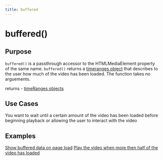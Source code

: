 ```yaml
---
title: buffered
---
```

# buffered() #

## Purpose ##

`buffered()` is a passthrough accessor to the HTMLMediaElement property of the same name. `buffered()` returns a [timeranges object](http://www.w3.org/TR/html5/video.html#normalized-timeranges-object) that describes to the user how much of the video has been loaded.  The function takes no arguements.

 returns - [timeRanges objects](http://www.w3.org/TR/html5/video.html#normalized-timeranges-object)

## Use Cases ##

You want to wait until a certain amount of the video has been loaded before beginning playback or allowing the user to interact with the video

## Examples ##

[Show buffered data on page load](http://jsfiddle.net/popcornjs/LmeLN/)
[Play the video when more then half of the video has loaded](http://jsfiddle.net/popcornjs/QRSZE/1/)
